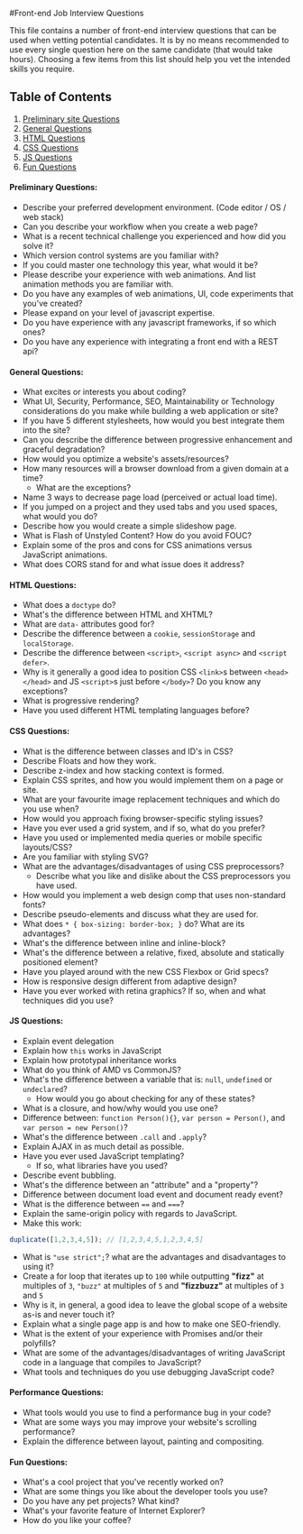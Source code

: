 #Front-end Job Interview Questions

This file contains a number of front-end interview questions that can be used when vetting potential candidates. It is by no means recommended to use every single question here on the same candidate (that would take hours). Choosing a few items from this list should help you vet the intended skills you require.
## Table of Contents

  1. [Preliminary site Questions](#offsite-questions)
  1. [General Questions](#general-questions)
  1. [HTML Questions](#html-questions)
  1. [CSS Questions](#css-questions)
  1. [JS Questions](#js-questions)
  1. [Fun Questions](#fun-questions)
  
#### Preliminary Questions:
* Describe your preferred development environment. (Code editor / OS / web stack)
* Can you describe your workflow when you create a web page?
* What is a recent technical challenge you experienced and how did you solve it?
* Which version control systems are you familiar with?
* If you could master one technology this year, what would it be?
* Please describe your experience with web animations. And list animation methods you are familiar with.
* Do you have any examples of web animations, UI, code experiments that you've created?
* Please expand on your level of javascript expertise.
* Do you have experience with any javascript frameworks, if so which ones?
* Do you have any experience with integrating a front end with a REST api?

#### General Questions:
* What excites or interests you about coding?
* What UI, Security, Performance, SEO, Maintainability or Technology considerations do you make while building a web application or site?
* If you have 5 different stylesheets, how would you best integrate them into the site?
* Can you describe the difference between progressive enhancement and graceful degradation?
* How would you optimize a website's assets/resources?
* How many resources will a browser download from a given domain at a time?
  * What are the exceptions?
* Name 3 ways to decrease page load (perceived or actual load time).
* If you jumped on a project and they used tabs and you used spaces, what would you do?
* Describe how you would create a simple slideshow page.
* What is Flash of Unstyled Content? How do you avoid FOUC?
* Explain some of the pros and cons for CSS animations versus JavaScript animations.
* What does CORS stand for and what issue does it address?

#### HTML Questions:

* What does a `doctype` do?
* What's the difference between HTML and XHTML?
* What are `data-` attributes good for?
* Describe the difference between a `cookie`, `sessionStorage` and `localStorage`.
* Describe the difference between `<script>`, `<script async>` and `<script defer>`.
* Why is it generally a good idea to position CSS `<link>`s between `<head></head>` and JS `<script>`s just before `</body>`? Do you know any exceptions?
* What is progressive rendering?
* Have you used different HTML templating languages before?

#### CSS Questions:

* What is the difference between classes and ID's in CSS?
* Describe Floats and how they work.
* Describe z-index and how stacking context is formed.
* Explain CSS sprites, and how you would implement them on a page or site.
* What are your favourite image replacement techniques and which do you use when?
* How would you approach fixing browser-specific styling issues?
* Have you ever used a grid system, and if so, what do you prefer?
* Have you used or implemented media queries or mobile specific layouts/CSS?
* Are you familiar with styling SVG?
* What are the advantages/disadvantages of using CSS preprocessors?
  * Describe what you like and dislike about the CSS preprocessors you have used.
* How would you implement a web design comp that uses non-standard fonts?
* Describe pseudo-elements and discuss what they are used for. 
* What does ```* { box-sizing: border-box; }``` do? What are its advantages?
* What's the difference between inline and inline-block?
* What's the difference between a relative, fixed, absolute and statically positioned element?
* Have you played around with the new CSS Flexbox or Grid specs?
* How is responsive design different from adaptive design?
* Have you ever worked with retina graphics? If so, when and what techniques did you use?

#### JS Questions:

* Explain event delegation
* Explain how `this` works in JavaScript
* Explain how prototypal inheritance works
* What do you think of AMD vs CommonJS?
* What's the difference between a variable that is: `null`, `undefined` or `undeclared`?
  * How would you go about checking for any of these states?
* What is a closure, and how/why would you use one?
* Difference between: `function Person(){}`, `var person = Person()`, and `var person = new Person()`?
* What's the difference between `.call` and `.apply`?
* Explain AJAX in as much detail as possible.
* Have you ever used JavaScript templating?
  * If so, what libraries have you used?
* Describe event bubbling.
* What's the difference between an "attribute" and a "property"?
* Difference between document load event and document ready event?
* What is the difference between `==` and `===`?
* Explain the same-origin policy with regards to JavaScript.
* Make this work:
```javascript
duplicate([1,2,3,4,5]); // [1,2,3,4,5,1,2,3,4,5]
```
* What is `"use strict";`? what are the advantages and disadvantages to using it?
* Create a for loop that iterates up to `100` while outputting **"fizz"** at multiples of `3`, `"buzz"` at multiples of `5` and **"fizzbuzz"** at multiples of `3` and `5`
* Why is it, in general, a good idea to leave the global scope of a website as-is and never touch it?
* Explain what a single page app is and how to make one SEO-friendly.
* What is the extent of your experience with Promises and/or their polyfills?
* What are some of the advantages/disadvantages of writing JavaScript code in a language that compiles to JavaScript?
* What tools and techniques do you use debugging JavaScript code?

#### Performance Questions:

* What tools would you use to find a performance bug in your code?
* What are some ways you may improve your website's scrolling performance?
* Explain the difference between layout, painting and compositing.

#### Fun Questions:

* What's a cool project that you've recently worked on?
* What are some things you like about the developer tools you use?
* Do you have any pet projects? What kind?
* What's your favorite feature of Internet Explorer?
* How do you like your coffee?

